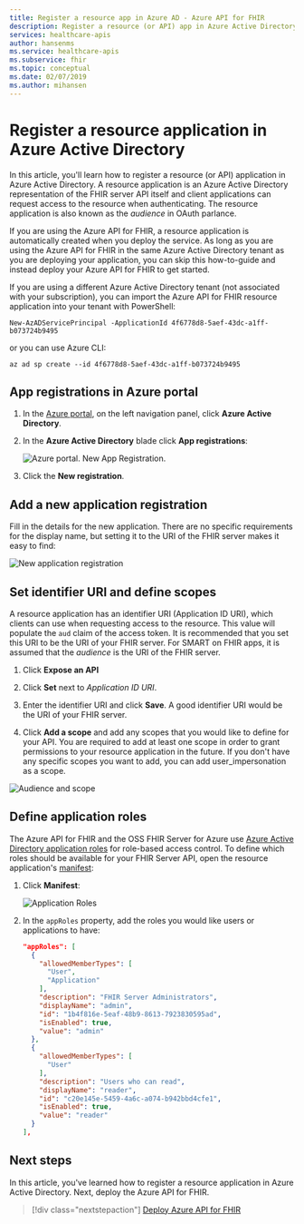```yaml
---
title: Register a resource app in Azure AD - Azure API for FHIR
description: Register a resource (or API) app in Azure Active Directory, so that client applications can request access to the resource when authenticating.
services: healthcare-apis
author: hansenms
ms.service: healthcare-apis
ms.subservice: fhir
ms.topic: conceptual
ms.date: 02/07/2019
ms.author: mihansen
---
```


# Register a resource application in Azure Active Directory

In this article, you'll learn how to register a resource (or API) application in Azure Active Directory. A resource application is an Azure Active Directory representation of the FHIR server API itself and client applications can request access to the resource when authenticating. The resource application is also known as the *audience* in OAuth parlance.

If you are using the Azure API for FHIR, a resource application is automatically created when you deploy the service. As long as you are using the Azure API for FHIR in the same Azure Active Directory tenant as you are deploying your application, you can skip this how-to-guide and instead deploy your Azure API for FHIR to get started.

If you are using a different Azure Active Directory tenant (not associated with your subscription), you can import the Azure API for FHIR resource application into your tenant with 
PowerShell:

```azurepowershell-interactive
New-AzADServicePrincipal -ApplicationId 4f6778d8-5aef-43dc-a1ff-b073724b9495
```

or you can use Azure CLI:

```azurecli-interactive
az ad sp create --id 4f6778d8-5aef-43dc-a1ff-b073724b9495
```

## App registrations in Azure portal

1. In the [Azure portal](https://portal.azure.com), on the left navigation panel, click **Azure Active Directory**.

2. In the **Azure Active Directory** blade click **App registrations**:

    ![Azure portal. New App Registration.](media/how-to-aad/portal-aad-new-app-registration.png)

3. Click the **New registration**.

## Add a new application registration

Fill in the details for the new application. There are no specific requirements for the display name, but setting it to the URI of the FHIR server makes it easy to find:

![New application registration](media/how-to-aad/portal-aad-register-new-app-registration-NAME.png)

## Set identifier URI and define scopes

A resource application has an identifier URI (Application ID URI), which clients can use when requesting access to the resource. This value will populate the `aud` claim of the access token. It is recommended that you set this URI to be the URI of your FHIR server. For SMART on FHIR apps, it is assumed that the *audience* is the URI of the FHIR server.

1. Click **Expose an API**

2. Click **Set** next to *Application ID URI*.

3. Enter the identifier URI and click **Save**. A good identifier URI would be the URI of your FHIR server.

4. Click **Add a scope** and add any scopes that you would like to define for your API. You are required to add at least one scope in order to grant permissions to your resource application in the future. If you don't have any specific scopes you want to add, you can add user_impersonation as a scope.

![Audience and scope](media/how-to-aad/portal-aad-register-new-app-registration-AUD-SCOPE.png)

## Define application roles

The Azure API for FHIR and the OSS FHIR Server for Azure use [Azure Active Directory application roles](https://docs.microsoft.com/azure/architecture/multitenant-identity/app-roles) for role-based access control. To define which roles should be available for your FHIR Server API, open the resource application's [manifest](https://docs.microsoft.com/azure/active-directory/active-directory-application-manifest/):

1. Click **Manifest**:

    ![Application Roles](media/how-to-aad/portal-aad-register-new-app-registration-APP-ROLES.png)

2. In the `appRoles` property, add the roles you would like users or applications to have:

    ```json
    "appRoles": [
      {
        "allowedMemberTypes": [
          "User",
          "Application"
        ],
        "description": "FHIR Server Administrators",
        "displayName": "admin",
        "id": "1b4f816e-5eaf-48b9-8613-7923830595ad",
        "isEnabled": true,
        "value": "admin"
      },
      {
        "allowedMemberTypes": [
          "User"
        ],
        "description": "Users who can read",
        "displayName": "reader",
        "id": "c20e145e-5459-4a6c-a074-b942bbd4cfe1",
        "isEnabled": true,
        "value": "reader"
      }
    ],
    ```

## Next steps

In this article, you've learned how to register a resource application in Azure Active Directory. Next, deploy the Azure API for FHIR.
 
>[!div class="nextstepaction"]
>[Deploy Azure API for FHIR](fhir-paas-powershell-quickstart.md)